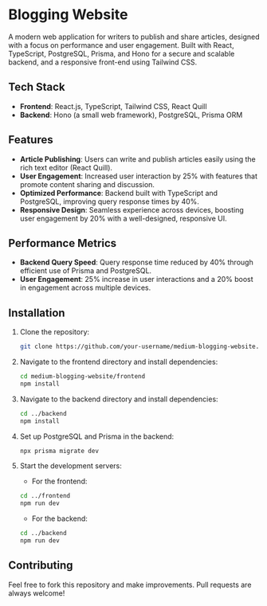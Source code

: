 # Blogging Website

A modern web application for writers to publish and share articles, designed with a focus on performance and user engagement. Built with React, TypeScript, PostgreSQL, Prisma, and Hono for a secure and scalable backend, and a responsive front-end using Tailwind CSS.

## Tech Stack
- **Frontend**: React.js, TypeScript, Tailwind CSS, React Quill
- **Backend**: Hono (a small web framework), PostgreSQL, Prisma ORM

## Features
- **Article Publishing**: Users can write and publish articles easily using the rich text editor (React Quill).
- **User Engagement**: Increased user interaction by 25% with features that promote content sharing and discussion.
- **Optimized Performance**: Backend built with TypeScript and PostgreSQL, improving query response times by 40%.
- **Responsive Design**: Seamless experience across devices, boosting user engagement by 20% with a well-designed, responsive UI.

## Performance Metrics
- **Backend Query Speed**: Query response time reduced by 40% through efficient use of Prisma and PostgreSQL.
- **User Engagement**: 25% increase in user interactions and a 20% boost in engagement across multiple devices.

## Installation

1. Clone the repository:

    ```bash
    git clone https://github.com/your-username/medium-blogging-website.git
    ```

2. Navigate to the frontend directory and install dependencies:

    ```bash
    cd medium-blogging-website/frontend
    npm install
    ```

3. Navigate to the backend directory and install dependencies:

    ```bash
    cd ../backend
    npm install
    ```

4. Set up PostgreSQL and Prisma in the backend:

    ```bash
    npx prisma migrate dev
    ```

5. Start the development servers:

    - For the frontend:

    ```bash
    cd ../frontend
    npm run dev
    ```

    - For the backend:

    ```bash
    cd ../backend
    npm run dev
    ```

## Contributing
Feel free to fork this repository and make improvements. Pull requests are always welcome!
